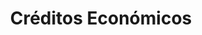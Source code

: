 ---
title: "Créditos Económicos"
url: /guayaquil/creditos-economicos-rodolfo-baquerizo-nazur/
shop: Elektronik
---